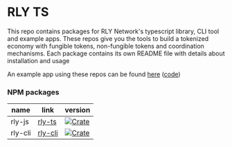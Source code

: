 # RLY TS

This repo contains packages for RLY Network's typescript library, CLI tool and example apps. These repos give you the tools to build a tokenized economy with fungible tokens, non-fungible tokens and coordination mechanisms. Each package contains its own README file with details about installation and usage

An example app using these repos can be found [here](https://rly-ts-mexux7zlk-rly-network.vercel.app/) ([code](https://github.com/rally-dfs/rly-ts/tree/main/packages/examples/react/app/src)) 


### NPM packages

| name      | link          | version   |
| ----------- | ----------- | ---------|
| rly-js   | [rly-ts](https://www.npmjs.com/package/rly-js)       | [![Crate](https://img.shields.io/npm/v/rly-js)](https://www.npmjs.com/package/rly-ts) |
| rly-cli  | [rly-cli](https://www.npmjs.com/package/rly-cli)      | [![Crate](https://img.shields.io/npm/v/rly-cli)](https://www.npmjs.com/package/rly-cli) |
